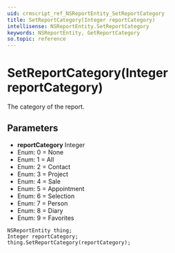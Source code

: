 ```yaml
---
uid: crmscript_ref_NSReportEntity_SetReportCategory
title: SetReportCategory(Integer reportCategory)
intellisense: NSReportEntity.SetReportCategory
keywords: NSReportEntity, GetReportCategory
so.topic: reference
---
```


# SetReportCategory(Integer reportCategory)

The category of the report.

## Parameters

* **reportCategory** Integer
* Enum: 0 = None
* Enum: 1 = All
* Enum: 2 = Contact
* Enum: 3 = Project
* Enum: 4 = Sale
* Enum: 5 = Appointment
* Enum: 6 = Selection
* Enum: 7 = Person
* Enum: 8 = Diary
* Enum: 9 = Favorites

```crmscript
NSReportEntity thing;
Integer reportCategory;
thing.SetReportCategory(reportCategory);
```

